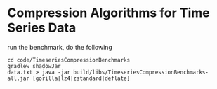 # Compression Algorithms for Time Series Data

run the benchmark, do the following

```
cd code/TimeseriesCompressionBenchmarks
gradlew shadowJar
data.txt > java -jar build/libs/TimeseriesCompressionBenchmarks-all.jar [gorilla|lz4|zstandard|deflate]
```
